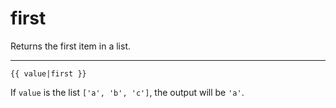 # first

Returns the first item in a list.

---

```htmldjango
{{ value|first }}
```

If `value` is the list `['a', 'b', 'c']`, the output will be `'a'`.
